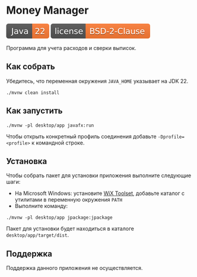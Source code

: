 # Money Manager

[![JDK](docs/badges/java.svg)](https://jdk.java.net/22/)
[![License](docs/badges/license.svg)](LICENSE)

Программа для учета расходов и сверки выписок.

## Как собрать

Убедитесь, что переменная окружения ```JAVA_HOME``` указывает на JDK 22.

```shell script
./mvnw clean install
```

## Как запустить

```shell script
./mvnw -pl desktop/app javafx:run
```

Чтобы открыть конкретный профиль соединения добавьте ```-Dprofile=<profile>``` к командной строке.

## Установка

Чтобы собрать пакет для установки приложения выполните следующие шаги:
* На Microsoft Windows: установите [WiX Toolset](https://wixtoolset.org/releases/), добавьте каталог с утилитами в переменную окружения ```PATH```
* Выполните команду:

```shell script
./mvnw -pl desktop/app jpackage:jpackage
```

Пакет для установки будет находиться в каталоге ```desktop/app/target/dist```.

## Поддержка

Поддержка данного приложения не осуществляется.
